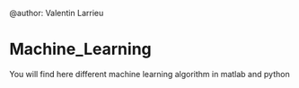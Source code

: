 @author: Valentin Larrieu

# Machine_Learning

You will find here different machine learning algorithm in matlab and python

